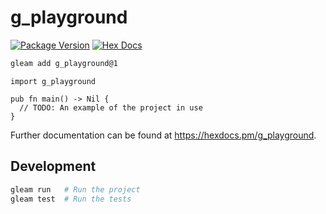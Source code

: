 # g_playground

[![Package Version](https://img.shields.io/hexpm/v/g_playground)](https://hex.pm/packages/g_playground)
[![Hex Docs](https://img.shields.io/badge/hex-docs-ffaff3)](https://hexdocs.pm/g_playground/)

```sh
gleam add g_playground@1
```
```gleam
import g_playground

pub fn main() -> Nil {
  // TODO: An example of the project in use
}
```

Further documentation can be found at <https://hexdocs.pm/g_playground>.

## Development

```sh
gleam run   # Run the project
gleam test  # Run the tests
```
